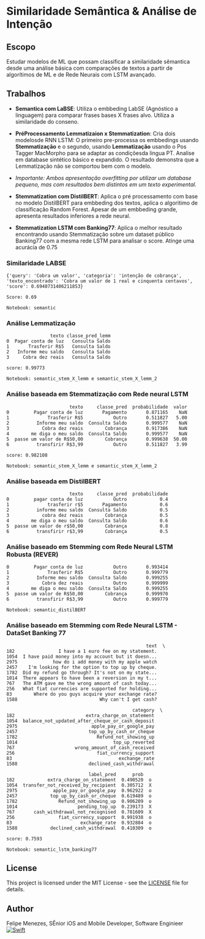 

# Similaridade Semântica & Análise de Intenção

## Escopo
Estudar modelos de ML que possam classificar a similaridade sêmantica desde uma análise básica com comparações de textos a partir de algorítimos de ML e de Rede Neurais com LSTM avançado. 

## Trabalhos 

- **Semantica com LaBSE**: Utiliza o embbeding LabSE (Agnóstico a linguagem) para comparar frases bases X frases alvo. Utiliza a similaridade do conseno.

- **PréProcessamento Lemmatizaion x Stemmatization**: Cria dois modelosde RNN LSTM: O primeiro pre-processa os embbedings usando **Stemmatização** e o segundo, usando **Lemmatização** usando o Pos Tagger MacMorpho para se adaptar as condiçõesda lingua PT.
Analise em database sintético básico e expandido. O resultado demonstra que a Lemmatização não se comportou bem com o modelo. 

* *Importante: Ambos apresentação overfitting por utilizar um database pequeno, mas com resultados bem distintos em um texto experimental.*

- **Stemmatization com DistilBERT**: Aplica o pré processamento com base no modelo DistilBERT para embbeding dos textos, aplica o algoritimo de classificação Random Forest. Apesar de um embbeding grande, apresenta resultados inferiores a rede neural.

- **Stemmatization LSTM com Banking77**: Aplica o melhor resultado encontrando usando Stemmatização sobre um dataset público Banking77 com a mesma rede LSTM para analisar o score. Atinge uma acurácia de 0.75 

### Similaridade LABSE
```
{'query': 'Cobra um valor', 'categoria': 'intenção de cobrança', 'texto_encontrado': 'Cobra um valor de 1 real e cinquenta centavos', 'score': 0.6940731406211853}

Score: 0.69

Notebook: semantic

```

### Análise Lemmatização
```
                texto classe_pred_lemm
0  Pagar conta de luz   Consulta Saldo
1       Trasferir R$5   Consulta Saldo
2   Informe meu saldo   Consulta Saldo
3     Cobra dez reais   Consulta Saldo

score: 0.99773  

Notebook: semantic_stem_X_lemm e semantic_stem_X_lemm_2

```

### Análise baseada em Stemmatização com Rede neural LSTM
```
                       texto     classe_pred  probabilidade  valor
0         Pagar conta de luz       Pagamento       0.871165    NaN
1              Trasferir R$5           Outro       0.511827   5.00
2          Informe meu saldo  Consulta Saldo       0.999577    NaN
3            Cobra dez reais        Cobrança       0.917386    NaN
4        me diga o meu saldo  Consulta Saldo       0.999577    NaN
5  passe um valor de R$50,00        Cobrança       0.999638  50.00
6          transfirir R$3,99           Outro       0.511827   3.99

score: 0.982108  

Notebook: semantic_stem_X_lemm e semantic_stem_X_lemm_2

```

### Análise baseada em DistilBERT

```
                       texto     classe_pred  probabilidade
0         pagar conta de luz           Outro            0.4
1              trasferir r$5       Pagamento            0.6
2          informe meu saldo  Consulta Saldo            0.5
3            cobra dez reais        Cobrança            0.5
4        me diga o meu saldo  Consulta Saldo            0.6
5  passe um valor de r$50,00        Cobrança            0.8
6          transfirir r$3,99        Cobrança            0.5
```


### Análise baseado em Stemming com Rede Neural LSTM Robusta (REVER) 

```
0         Pagar conta de luz           Outro       0.993414
1              Trasferir R$5           Outro       0.999779
2          Informe meu saldo  Consulta Saldo       0.999255
3            Cobra dez reais           Outro       0.999999
4        me diga o meu saldo  Consulta Saldo       0.999255
5  passe um valor de R$50,00        Cobrança       0.999970
6          transfirir R$3,99           Outro       0.999779

Notebook: semantic_distilBERT

```

### Análise baseado em Stemming com Rede Neural LSTM - DataSet Banking 77

```
                                                   text  \
182                I have a 1 euro fee on my statement.   
1054  I have paid money into my account but it doesn...   
2975             how do i add money with my apple watch   
2457    I'm looking for the option to top up by cheque.   
1782  Did my refund go through? It's not on my state...   
1014  There appears to have been a reversion in my t...   
767   The ATM gave me the wrong amount of cash today...   
256   What fiat currencies are supported for holding...   
83        Where do you guys acquire your exchange rate?   
1588                              Why can't I get cash?   

                                              category  \
182                          extra_charge_on_statement   
1054  balance_not_updated_after_cheque_or_cash_deposit   
2975                           apple_pay_or_google_pay   
2457                          top_up_by_cash_or_cheque   
1782                             Refund_not_showing_up   
1014                                   top_up_reverted   
767                      wrong_amount_of_cash_received   
256                              fiat_currency_support   
83                                       exchange_rate   
1588                          declined_cash_withdrawal   

                              label_pred      prob  
182            extra_charge_on_statement  0.490520  o
1054  transfer_not_received_by_recipient  0.305712  X
2975             apple_pay_or_google_pay  0.962922  o
2457            top_up_by_cash_or_cheque  0.619489  o
1782               Refund_not_showing_up  0.906209  o
1014                      pending_top_up  0.239173  X
767       cash_withdrawal_not_recognised  0.781609  X
256                fiat_currency_support  0.991938  o
83                         exchange_rate  0.932884  o
1588            declined_cash_withdrawal  0.410309  o

score: 0.7593

Notebook: semantic_lstm_banking77

```

## License


This project is licensed under the MIT License - see the [LICENSE](LICENSE) file for details.

## Author 
Felipe Menezes, SÊnior iOS and Mobile Developer, Software Enginieer
[![Swift](https://img.shields.io/badge/Linkedin-profile-blue)](https://www.linkedin.com/in/felipe-menezes-dev)

